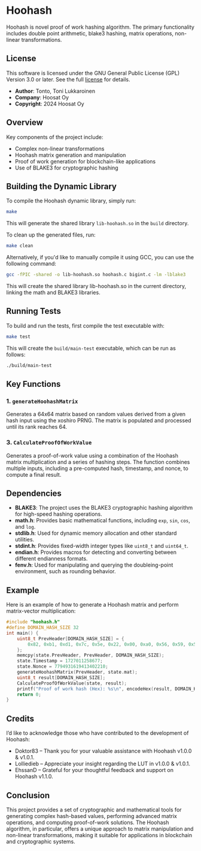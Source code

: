 # Hoohash

Hoohash is novel proof of work hashing algorithm. The primary functionality includes double point arithmetic, blake3 hashing, matrix operations, non-linear transformations.

## License

This software is licensed under the GNU General Public License (GPL) Version 3.0 or later. See the full [license](https://www.gnu.org/licenses/) for details.

- **Author**: Tonto, Toni Lukkaroinen
- **Company**: Hoosat Oy
- **Copyright**: 2024 Hoosat Oy

## Overview

Key components of the project include:

- Complex non-linear transformations
- Hoohash matrix generation and manipulation
- Proof of work generation for blockchain-like applications
- Use of BLAKE3 for cryptographic hashing

## Building the Dynamic Library

To compile the Hoohash dynamic library, simply run:

```bash
make
```

This will generate the shared library `lib-hoohash.so` in the `build` directory.

To clean up the generated files, run:

```bash
make clean
```

Alternatively, if you'd like to manually compile it using GCC, you can use the following command:

```bash
gcc -fPIC -shared -o lib-hoohash.so hoohash.c bigint.c -lm -lblake3
```

This will create the shared library lib-hoohash.so in the current directory, linking the math and BLAKE3 libraries.

## Running Tests

To build and run the tests, first compile the test executable with:

```bash
make test
```

This will create the `build/main-test` executable, which can be run as follows:

```bash
./build/main-test
```

## Key Functions

### 1. `generateHoohashMatrix`

Generates a 64x64 matrix based on random values derived from a given hash input using the xoshiro PRNG. The matrix is populated and processed until its rank reaches 64.

### 3. `CalculateProofOfWorkValue`

Generates a proof-of-work value using a combination of the Hoohash matrix multiplication and a series of hashing steps. The function combines multiple inputs, including a pre-computed hash, timestamp, and nonce, to compute a final result.

## Dependencies

- **BLAKE3**: The project uses the BLAKE3 cryptographic hashing algorithm for high-speed hashing operations.
- **math.h**: Provides basic mathematical functions, including `exp`, `sin`, `cos`, and `log`.
- **stdlib.h**: Used for dynamic memory allocation and other standard utilities.
- **stdint.h**: Provides fixed-width integer types like `uint8_t` and `uint64_t`.
- **endian.h**: Provides macros for detecting and converting between different endianness formats.
- **fenv.h**: Used for manipulating and querying the doubleing-point environment, such as rounding behavior.

## Example

Here is an example of how to generate a Hoohash matrix and perform matrix-vector multiplication:

```c
#include "hoohash.h"
#define DOMAIN_HASH_SIZE 32
int main() {
    uint8_t PrevHeader[DOMAIN_HASH_SIZE] = {
        0x82, 0xb1, 0xd1, 0x7c, 0x5e, 0x22, 0x00, 0xa0, 0x56, 0x59, 0x56, 0xb7, 0x11, 0x48, 0x5a, 0x2c, 0xba, 0x6d, 0xa9, 0x09, 0xe5, 0x88, 0x26, 0x15, 0x82, 0xc2, 0xf4, 0x65, 0xec, 0x2e, 0x3d, 0x3f
    };
    memcpy(state.PrevHeader, PrevHeader, DOMAIN_HASH_SIZE);
    state.Timestamp = 1727011258677;
    state.Nonce = 7794931619413402210;
    generateHoohashMatrix(PrevHeader, state.mat);
    uint8_t result[DOMAIN_HASH_SIZE];
    CalculateProofOfWorkValue(state, result);
    printf("Proof of work hash (Hex): %s\n", encodeHex(result, DOMAIN_HASH_SIZE));
    return 0;
}
```

## Credits

I’d like to acknowledge those who have contributed to the development of Hoohash:

- Doktor83 – Thank you for your valuable assistance with Hoohash v1.0.0 & v1.0.1.
- Lolliedieb – Appreciate your insight regarding the LUT in v1.0.0 & v1.0.1.
- EhssanD – Grateful for your thoughtful feedback and support on Hoohash v1.1.0.

## Conclusion

This project provides a set of cryptographic and mathematical tools for generating complex hash-based values, performing advanced matrix operations, and computing proof-of-work solutions. The Hoohash algorithm, in particular, offers a unique approach to matrix manipulation and non-linear transformations, making it suitable for applications in blockchain and cryptographic systems.
